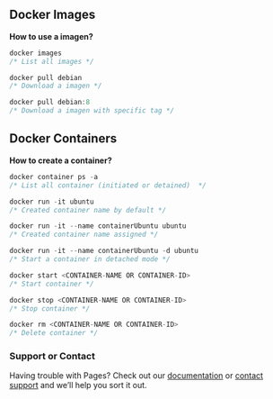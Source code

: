 ## Docker Images

**How to use a imagen?**
```java
docker images
/* List all images */

docker pull debian
/* Download a imagen */

docker pull debian:8
/* Download a imagen with specific tag */
```

## Docker Containers

**How to create a container?**
```java
docker container ps -a
/* List all container (initiated or detained)  */

docker run -it ubuntu
/* Created container name by default */

docker run -it --name containerUbuntu ubuntu
/* Created container name assigned */

docker run -it --name containerUbuntu -d ubuntu
/* Start a container in detached mode */

docker start <CONTAINER-NAME OR CONTAINER-ID>
/* Start container */

docker stop <CONTAINER-NAME OR CONTAINER-ID>
/* Stop container */

docker rm <CONTAINER-NAME OR CONTAINER-ID>
/* Delete container */
```

### Support or Contact

Having trouble with Pages? Check out our [documentation](https://help.github.com/categories/github-pages-basics/) or [contact support](https://github.com/contact) and we’ll help you sort it out.
